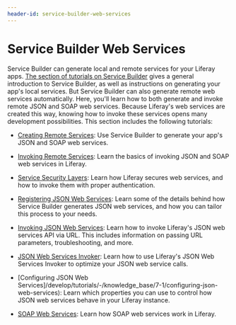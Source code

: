 ```yaml
---
header-id: service-builder-web-services
---
```


# Service Builder Web Services

Service Builder can generate local and remote services for your 
Liferay apps. 
[The section of tutorials on Service Builder](/docs/7-1/tutorials/-/knowledge_base/t/what-is-service-builder) 
gives a general introduction to Service Builder, as well as instructions on
generating your app's local services. But Service Builder can also generate
remote web services automatically. Here, you'll learn how to both generate and
invoke remote JSON and SOAP web services. Because Liferay's web services are
created this way, knowing how to invoke these services opens many development
possibilities. This section includes the following tutorials:

- [Creating Remote Services](/docs/7-1/tutorials/-/knowledge_base/t/creating-remote-services): 
  Use Service Builder to generate your app's JSON and SOAP web services.

- [Invoking Remote Services](/docs/7-1/tutorials/-/knowledge_base/t/invoking-remote-services): 
  Learn the basics of invoking JSON and SOAP web services in Liferay.

- [Service Security Layers](/docs/7-1/tutorials/-/knowledge_base/t/service-security-layers):
  Learn how Liferay secures web services, and how to invoke them with proper 
  authentication.

- [Registering JSON Web Services](/docs/7-1/tutorials/-/knowledge_base/t/registering-json-web-services):
  Learn some of the details behind how Service Builder generates JSON web 
  services, and how you can tailor this process to your needs. 

- [Invoking JSON Web Services](/docs/7-1/tutorials/-/knowledge_base/t/invoking-json-web-services):
  Learn how to invoke Liferay's JSON web services API via URL. This includes 
  information on passing URL parameters, troubleshooting, and more. 

- [JSON Web Services Invoker](/docs/7-1/tutorials/-/knowledge_base/t/json-web-services-invoker): 
  Learn how to use Liferay's JSON Web Services Invoker to optimize your JSON web 
  service calls. 

- [Configuring JSON Web Services]/develop/tutorials/-/knowledge_base/7-1/configuring-json-web-services):
  Learn which properties you can use to control how JSON web services behave in 
  your Liferay instance. 

- [SOAP Web Services](/docs/7-1/tutorials/-/knowledge_base/t/soap-web-services):
  Learn how SOAP web services work in Liferay. 
